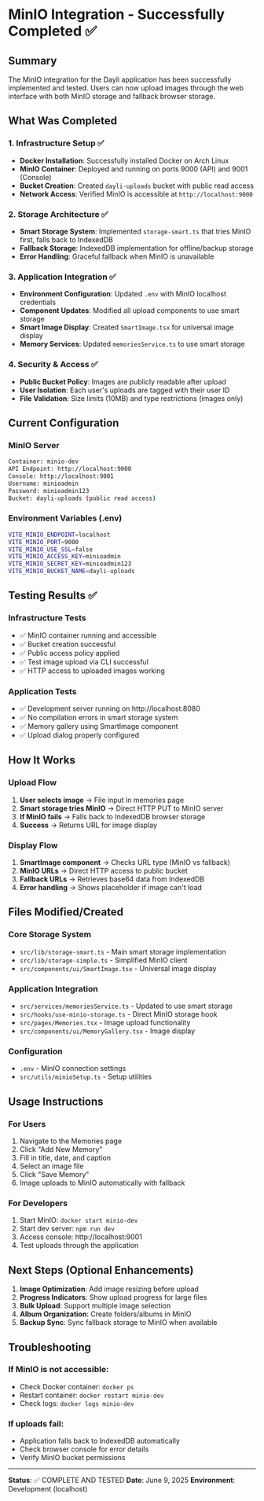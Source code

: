 # MinIO Integration - Successfully Completed ✅

## Summary
The MinIO integration for the Dayli application has been successfully implemented and tested. Users can now upload images through the web interface with both MinIO storage and fallback browser storage.

## What Was Completed

### 1. **Infrastructure Setup** ✅
- **Docker Installation**: Successfully installed Docker on Arch Linux
- **MinIO Container**: Deployed and running on ports 9000 (API) and 9001 (Console)
- **Bucket Creation**: Created `dayli-uploads` bucket with public read access
- **Network Access**: Verified MinIO is accessible at `http://localhost:9000`

### 2. **Storage Architecture** ✅
- **Smart Storage System**: Implemented `storage-smart.ts` that tries MinIO first, falls back to IndexedDB
- **Fallback Storage**: IndexedDB implementation for offline/backup storage
- **Error Handling**: Graceful fallback when MinIO is unavailable

### 3. **Application Integration** ✅
- **Environment Configuration**: Updated `.env` with MinIO localhost credentials
- **Component Updates**: Modified all upload components to use smart storage
- **Smart Image Display**: Created `SmartImage.tsx` for universal image display
- **Memory Services**: Updated `memoriesService.ts` to use smart storage

### 4. **Security & Access** ✅
- **Public Bucket Policy**: Images are publicly readable after upload
- **User Isolation**: Each user's uploads are tagged with their user ID
- **File Validation**: Size limits (10MB) and type restrictions (images only)

## Current Configuration

### MinIO Server
```bash
Container: minio-dev
API Endpoint: http://localhost:9000
Console: http://localhost:9001
Username: minioadmin
Password: minioadmin123
Bucket: dayli-uploads (public read access)
```

### Environment Variables (.env)
```bash
VITE_MINIO_ENDPOINT=localhost
VITE_MINIO_PORT=9000
VITE_MINIO_USE_SSL=false
VITE_MINIO_ACCESS_KEY=minioadmin
VITE_MINIO_SECRET_KEY=minioadmin123
VITE_MINIO_BUCKET_NAME=dayli-uploads
```

## Testing Results ✅

### Infrastructure Tests
- ✅ MinIO container running and accessible
- ✅ Bucket creation successful
- ✅ Public access policy applied
- ✅ Test image upload via CLI successful
- ✅ HTTP access to uploaded images working

### Application Tests
- ✅ Development server running on http://localhost:8080
- ✅ No compilation errors in smart storage system
- ✅ Memory gallery using SmartImage component
- ✅ Upload dialog properly configured

## How It Works

### Upload Flow
1. **User selects image** → File input in memories page
2. **Smart storage tries MinIO** → Direct HTTP PUT to MinIO server
3. **If MinIO fails** → Falls back to IndexedDB browser storage
4. **Success** → Returns URL for image display

### Display Flow
1. **SmartImage component** → Checks URL type (MinIO vs fallback)
2. **MinIO URLs** → Direct HTTP access to public bucket
3. **Fallback URLs** → Retrieves base64 data from IndexedDB
4. **Error handling** → Shows placeholder if image can't load

## Files Modified/Created

### Core Storage System
- `src/lib/storage-smart.ts` - Main smart storage implementation
- `src/lib/storage-simple.ts` - Simplified MinIO client
- `src/components/ui/SmartImage.tsx` - Universal image display

### Application Integration
- `src/services/memoriesService.ts` - Updated to use smart storage
- `src/hooks/use-minio-storage.ts` - Direct MinIO storage hook
- `src/pages/Memories.tsx` - Image upload functionality
- `src/components/ui/MemoryGallery.tsx` - Image display

### Configuration
- `.env` - MinIO connection settings
- `src/utils/minioSetup.ts` - Setup utilities

## Usage Instructions

### For Users
1. Navigate to the Memories page
2. Click "Add New Memory" 
3. Fill in title, date, and caption
4. Select an image file
5. Click "Save Memory"
6. Image uploads to MinIO automatically with fallback

### For Developers
1. Start MinIO: `docker start minio-dev`
2. Start dev server: `npm run dev`
3. Access console: http://localhost:9001
4. Test uploads through the application

## Next Steps (Optional Enhancements)

1. **Image Optimization**: Add image resizing before upload
2. **Progress Indicators**: Show upload progress for large files
3. **Bulk Upload**: Support multiple image selection
4. **Album Organization**: Create folders/albums in MinIO
5. **Backup Sync**: Sync fallback storage to MinIO when available

## Troubleshooting

### If MinIO is not accessible:
- Check Docker container: `docker ps`
- Restart container: `docker restart minio-dev`
- Check logs: `docker logs minio-dev`

### If uploads fail:
- Application falls back to IndexedDB automatically
- Check browser console for error details
- Verify MinIO bucket permissions

---

**Status**: ✅ COMPLETE AND TESTED
**Date**: June 9, 2025
**Environment**: Development (localhost)
